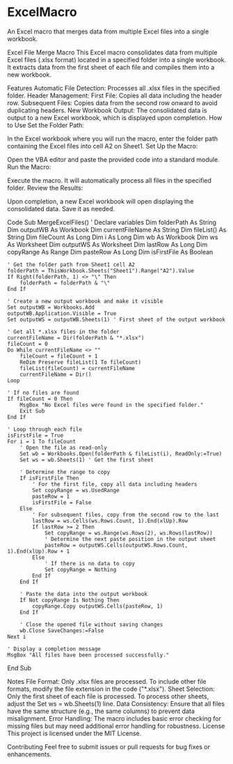 # ExcelMacro
An Excel macro that merges data from multiple Excel files into a single workbook.

Excel File Merge Macro
This Excel macro consolidates data from multiple Excel files (.xlsx format) located in a specified folder into a single workbook. It extracts data from the first sheet of each file and compiles them into a new workbook.

Features
Automatic File Detection: Processes all .xlsx files in the specified folder.
Header Management:
First File: Copies all data including the header row.
Subsequent Files: Copies data from the second row onward to avoid duplicating headers.
New Workbook Output: The consolidated data is output to a new Excel workbook, which is displayed upon completion.
How to Use
Set the Folder Path:

In the Excel workbook where you will run the macro, enter the folder path containing the Excel files into cell A2 on Sheet1.
Set Up the Macro:

Open the VBA editor and paste the provided code into a standard module.
Run the Macro:

Execute the macro. It will automatically process all files in the specified folder.
Review the Results:

Upon completion, a new Excel workbook will open displaying the consolidated data. Save it as needed.


Code
Sub MergeExcelFiles()
    ' Declare variables
    Dim folderPath As String
    Dim outputWB As Workbook
    Dim currentFileName As String
    Dim fileList() As String
    Dim fileCount As Long
    Dim i As Long
    Dim wb As Workbook
    Dim ws As Worksheet
    Dim outputWS As Worksheet
    Dim lastRow As Long
    Dim copyRange As Range
    Dim pasteRow As Long
    Dim isFirstFile As Boolean

    ' Get the folder path from Sheet1 cell A2
    folderPath = ThisWorkbook.Sheets("Sheet1").Range("A2").Value
    If Right(folderPath, 1) <> "\" Then
        folderPath = folderPath & "\"
    End If

    ' Create a new output workbook and make it visible
    Set outputWB = Workbooks.Add
    outputWB.Application.Visible = True
    Set outputWS = outputWB.Sheets(1) ' First sheet of the output workbook

    ' Get all *.xlsx files in the folder
    currentFileName = Dir(folderPath & "*.xlsx")
    fileCount = 0
    Do While currentFileName <> ""
        fileCount = fileCount + 1
        ReDim Preserve fileList(1 To fileCount)
        fileList(fileCount) = currentFileName
        currentFileName = Dir()
    Loop

    ' If no files are found
    If fileCount = 0 Then
        MsgBox "No Excel files were found in the specified folder."
        Exit Sub
    End If

    ' Loop through each file
    isFirstFile = True
    For i = 1 To fileCount
        ' Open the file as read-only
        Set wb = Workbooks.Open(folderPath & fileList(i), ReadOnly:=True)
        Set ws = wb.Sheets(1) ' Get the first sheet

        ' Determine the range to copy
        If isFirstFile Then
            ' For the first file, copy all data including headers
            Set copyRange = ws.UsedRange
            pasteRow = 1
            isFirstFile = False
        Else
            ' For subsequent files, copy from the second row to the last
            lastRow = ws.Cells(ws.Rows.Count, 1).End(xlUp).Row
            If lastRow >= 2 Then
                Set copyRange = ws.Range(ws.Rows(2), ws.Rows(lastRow))
                ' Determine the next paste position in the output sheet
                pasteRow = outputWS.Cells(outputWS.Rows.Count, 1).End(xlUp).Row + 1
            Else
                ' If there is no data to copy
                Set copyRange = Nothing
            End If
        End If

        ' Paste the data into the output workbook
        If Not copyRange Is Nothing Then
            copyRange.Copy outputWS.Cells(pasteRow, 1)
        End If

        ' Close the opened file without saving changes
        wb.Close SaveChanges:=False
    Next i

    ' Display a completion message
    MsgBox "All files have been processed successfully."

End Sub


Notes
File Format: Only .xlsx files are processed. To include other file formats, modify the file extension in the code ("*.xlsx").
Sheet Selection: Only the first sheet of each file is processed. To process other sheets, adjust the Set ws = wb.Sheets(1) line.
Data Consistency: Ensure that all files have the same structure (e.g., the same columns) to prevent data misalignment.
Error Handling: The macro includes basic error checking for missing files but may need additional error handling for robustness.
License
This project is licensed under the MIT License.

Contributing
Feel free to submit issues or pull requests for bug fixes or enhancements.
